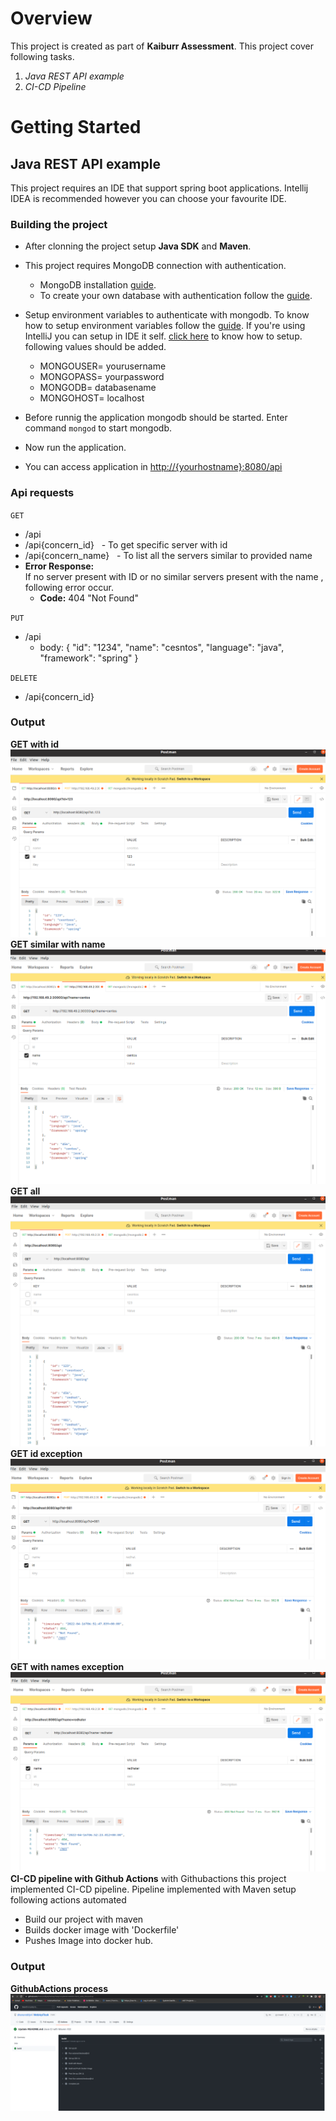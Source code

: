 # Overview

This project is created as part of **Kaiburr Assessment**. This project cover following tasks.

1. _Java REST API example_
3. _CI-CD Pipeline_

# Getting Started

## Java REST API example

This project requires an IDE that support spring boot applications. Intellij IDEA is recommended however you can choose your favourite IDE.

### Building the project

* After clonning the project setup **Java SDK** and **Maven**.
* This project requires MongoDB connection with authentication.
    * MongoDB installation [guide](https://www.mongodb.com/docs/manual/installation/).
    * To create your own database with authentication follow the [guide](https://www.mongodb.com/docs/manual/tutorial/create-users/).
* Setup environment variables to authenticate with mongodb. To know how to setup environment variables follow the [guide](https://www.schrodinger.com/kb/1842). If you're using IntelliJ you can setup in IDE it self. [click here](https://www.twilio.com/blog/set-up-env-variables-intellij-idea-java) to know how to setup.
  following values should be added.
    * MONGOUSER= yourusername
    * MONGOPASS= yourpassword
    * MONGODB= databasename
    * MONGOHOST= localhost
* Before runnig the application mongodb should be started. Enter command  ```mongod``` to start mongodb.

* Now run the application.
* You can access application in <http://{yourhostname}:8080/api>

### Api requests

`GET` <br>

* /api
* /api{concern_id} &nbsp; - To get specific server with id
* /api{concern_name} &nbsp; - To list all the servers similar to provided name <br/>
* **Error Response:** <br>
  If no server present with ID or no similar servers present with the name , following error occur.
    * **Code:** 404 "Not Found" <br>

`PUT`<br>

* /api
    * body:
      {
      "id": "1234",
      "name": "cesntos",
      "language": "java",
      "framework": "spring"
      } <br>

`DELETE` <br>
* /api{concern_id}

### Output
**GET with id**
![Get](https://github.com/shanureddy4/WebApiTask/blob/master/Screenshots/GET.png)
**GET similar with name**
![Get](https://github.com/shanureddy4/WebApiTask/blob/master/Screenshots/getsimilar%20with%20name.png)
**GET all**
![Get](https://github.com/shanureddy4/WebApiTask/blob/master/Screenshots/GETALL.png)
**GET id exception**
![Get](https://github.com/shanureddy4/WebApiTask/blob/master/Screenshots/GetIDException.png)
**GET with names exception**
![Get](https://github.com/shanureddy4/WebApiTask/blob/master/Screenshots/similarnameException.png)
**CI-CD pipeline with Github Actions**
with Githubactions this project implemented CI-CD pipeline. Pipeline implemented with Maven setup
following actions automated
  * Build our project with maven
  * Builds docker image with 'Dockerfile'
  * Pushes Image into docker hub.
 ### Output
 **GithubActions process**
 ![GithubActions](https://github.com/shanureddy4/WebApiTask/blob/master/Screenshots/githubactions.png)
